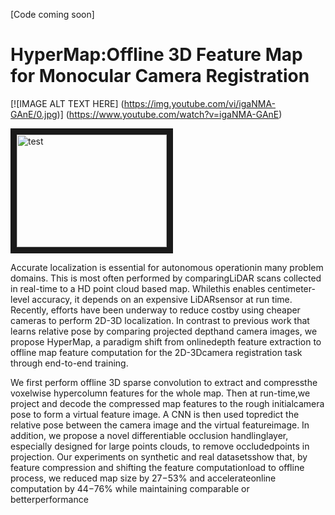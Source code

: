 [Code coming soon]

# HyperMap:Offline 3D Feature Map for Monocular Camera Registration

[![IMAGE ALT TEXT HERE]
(https://img.youtube.com/vi/igaNMA-GAnE/0.jpg)]
(https://www.youtube.com/watch?v=igaNMA-GAnE)

<a href="https://www.youtube.com/watch?v=igaNMA-GAnE&feature=youtu.be" target="_blank">
<img src="http://img.youtube.com/vi/gaNMA-GAnE/0.jpg" alt="test" width="240" height="180" border="10" /></a>


Accurate localization is essential for autonomous operationin many problem domains. This is most often performed by comparingLiDAR scans collected in real-time to a HD point cloud based map. Whilethis enables centimeter-level accuracy, it depends on an expensive LiDARsensor at run time. Recently, efforts have been underway to reduce costby using cheaper cameras to perform 2D-3D localization. In contrast to previous work that learns relative pose by comparing projected depthand camera images, we propose HyperMap, a paradigm shift from onlinedepth feature extraction to offline map feature computation for the 2D-3Dcamera registration task through end-to-end training.

We first perform offline 3D sparse convolution to extract and compressthe voxelwise hypercolumn features for the whole map. Then at run-time,we project and decode the compressed map features to the rough initialcamera pose to form a virtual feature image. A CNN is then used topredict the relative pose between the camera image and the virtual featureimage. In addition, we propose a novel differentiable occlusion handlinglayer, especially designed for large points clouds, to remove occludedpoints  in  projection.  Our  experiments  on  synthetic  and  real  datasetsshow that, by feature compression and shifting the feature computationload to offline process, we reduced map size by 27−53% and accelerateonline computation by 44−76% while maintaining comparable or betterperformance
